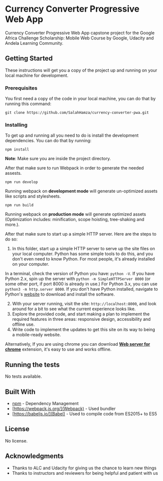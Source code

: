 # Currency Converter Progressive Web App

Currency Converter Progressive Web App capstone project for the Google Africa Challenge Scholarship: Mobile Web Course by Google, Udacity and Andela Learning Community.

## Getting Started

These instructions will get you a copy of the project up and running on your local machine for development.

### Prerequisites

You first need a copy of the code in your local machine, you can do that by running this command:

```
git clone https://github.com/SalahHamza/currency-converter-pwa.git
```

### Installing

To get up and running all you need to do is install the development dependencies. You can do that by running:

```
npm install
```

**Note**: Make sure you are inside the project directory.

After that make sure to run Webpack in order to generate the needed assests.

```
npm run develop
```
Running webpack on **development mode** will generate un-optimized assets like scripts and stylesheets.


```
npm run build
```
Running webpack on **production mode** will generate optimized assets (Optimization includes: minification, scope hoisting, tree-shaking and more.).

After that make sure to start up a simple HTTP server. Here are the steps to do so:

1. In this folder, start up a simple HTTP server to serve up the site files on your local computer. Python has some simple tools to do this, and you don't even need to know Python. For most people, it's already installed on your computer.

In a terminal, check the version of Python you have: `python -V`. If you have Python 2.x, spin up the server with `python -m SimpleHTTPServer 8000` (or some other port, if port 8000 is already in use.) For Python 3.x, you can use `python3 -m http.server 8000`. If you don't have Python installed, navigate to Python's [website](https://www.python.org/) to download and install the software.

2. With your server running, visit the site: `http://localhost:8000`, and look around for a bit to see what the current experience looks like.
3. Explore the provided code, and start making a plan to implement the required features in three areas: responsive design, accessibility and offline use.
4. Write code to implement the updates to get this site on its way to being a mobile-ready website.

Alternatively, If you are using chrome you can download [**Web server for chrome**](https://chrome.google.com/webstore/detail/web-server-for-chrome/ofhbbkphhbklhfoeikjpcbhemlocgigb) extension, it's easy to use and works offline.

## Running the tests

No tests available.

## Built With

* [npm](https://npmjs.com) - Dependency Management
* [https://webpack.js.org/](Webpack) - Used bundler
* [https://babeljs.io/](Babel) - Used to compile code from ES2015+ to ES5

## License

No license.

## Acknowledgments

* Thanks to ALC and Udacity for giving us the chance to learn new things
* Thanks to instructors and reviewers for being helpful and patient with us